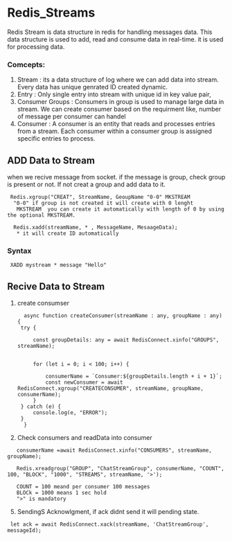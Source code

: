 # Redis_Streams

Redis Stream is data structure in redis for handling messages data. This data structure is used to add, read and consume data in real-time. it is used for processing data.

 ### Comcepts: 

1. Stream : its a data structure of log where we can add data into stream. Every data has unique genrated ID created dynamic.
2. Entry : Only single entry into stream with unique id in key value pair,
3. Consumer Groups :  Consumers in group is  used to manage large data in stream. We can create consumer based on the requirment like, number of message per consumer can handel
4. Consumer : A consumer is an entity that reads and processes entries from a stream. Each consumer within a consumer group is assigned specific entries to process.
   
## ADD Data to Stream
when we recive message from socket. if the message is group, check group is present or not. If not creat a group and add data to it.

```
 Redis.xgroup("CREAT", StreamName, GeoupName "0-0" MKSTREAM
  "0-0" if group is not created it will create with 0 lenght
   MKSTREAM  you can create it automatically with length of 0 by using the optional MKSTREAM.
```

```
  Redis.xadd(streamName, * , MessageName, MesaageData);
   * it will create ID automatically
```
### Syntax
```
 XADD mystream * message "Hello"
```
## Recive Data to Stream

1. create consumser
 
   ```
     async function createConsumer(streamName : any, groupName : any) {
    try {

        const groupDetails: any = await RedisConnect.xinfo("GROUPS", streamName);


        for (let i = 0; i < 100; i++) {

            consumerName = `Consumer:${groupDetails.length + i + 1}`;
            const newConsumer = await RedisConnect.xgroup("CREATECONSUMER", streamName, groupName, consumerName);
        }
    } catch (e) {
        console.log(e, "ERROR");
    }
     }
   ```

3. Check consumers and readData into consumer
```
   consumerName =await RedisConnect.xinfo("CONSUMERS", streamName, groupName);

   Redis.xreadgroup("GROUP", "ChatStreamGroup", consumerName, "COUNT", 100, "BLOCK", "1000", "STREAMS", streamName, '>');

   COUNT = 100 meand per consumer 100 messages
   BLOCk = 1000 means 1 sec hold
   ">" is mandatory
```
5. SendingS Acknowlgment, if ack didnt send it will pending state. 
 ```
  let ack = await RedisConnect.xack(streamName, 'ChatStreamGroup', messageId);
```
